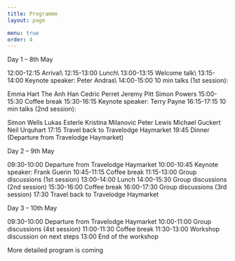 ```yaml
---
title: Programme
layout: page

menu: true
order: 4
---
```


Day 1 – 8th May

12:00-12:15 Arrival\\
12:15-13:00 Lunch\\
13:00-13:15 Welcome talk\\
13:15-14:00 Keynote speaker: Peter Andras\\
14:00-15:00 10 min talks (1st session):

Emma Hart
The Anh Han
Cedric Perret
Jeremy Pitt
Simon Powers
15:00-15:30 Coffee break
15:30-16:15 Keynote speaker: Terry Payne
16:15-17:15 10 min talks (2nd session):

Simon Wells
Lukas Esterle
Kristina Milanovic
Peter Lewis
Michael Guckert
Neil Urquhart
17:15 Travel back to Travelodge Haymarket
19:45 Dinner (Departure from Travelodge Haymarket)

Day 2 – 9th May

09:30-10:00 Departure from Travelodge Haymarket
10:00-10:45 Keynote speaker: Frank Guerin
10:45-11:15 Coffee break
11:15-13:00 Group discussions (1st session)
13:00-14:00 Lunch
14:00-15:30 Group discussions (2nd session)
15:30-16:00 Coffee break
16:00-17:30 Group discussions (3rd session)
17:30 Travel back to Travelodge Haymarket

Day 3 – 10th May

09:30-10:00 Departure from Travelodge Haymarket
10:00-11:00 Group discussions (4st session)
11:00-11:30 Coffee break
11:30-13:00 Workshop discussion on next steps
13:00 End of the workshop


More detailed program is coming